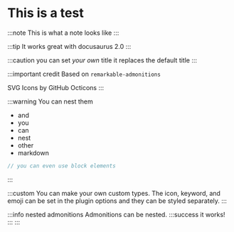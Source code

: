 # This is a test
:::note
This is what a note looks like
:::

:::tip
It works great with docusaurus 2.0
:::

:::caution you can set *your own* title
it replaces the default title
:::

:::important credit
Based on `remarkable-admonitions`

SVG Icons by GitHub Octicons
:::

:::warning
You can nest them
* and
* you
* can
* nest
* other
* markdown

```javascript
// you can even use block elements
```
:::

:::custom
You can make your own custom types. The icon, keyword, and emoji can be set in the plugin options and they can be styled separately.
:::

:::info nested admonitions
Admonitions can be nested.
:::success
it works!
:::
:::